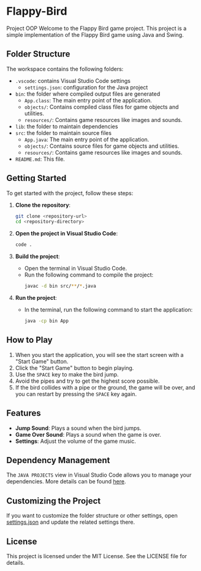 # Flappy-Bird
Project OOP
Welcome to the Flappy Bird game project. This project is a simple implementation of the Flappy Bird game using Java and Swing.

## Folder Structure

The workspace contains the following folders:

- `.vscode`: contains Visual Studio Code settings
  - `settings.json`: configuration for the Java project
- `bin`: the folder where compiled output files are generated
  - `App.class`: The main entry point of the application.
  - `objects/`: Contains compiled class files for game objects and utilities.
  - `resources/`: Contains game resources like images and sounds.
- `lib`: the folder to maintain dependencies
- `src`: the folder to maintain source files
  - `App.java`: The main entry point of the application.
  - `objects/`: Contains source files for game objects and utilities.
  - `resources/`: Contains game resources like images and sounds.
- `README.md`: This file.

## Getting Started

To get started with the project, follow these steps:

1. **Clone the repository**:
    ```sh
    git clone <repository-url>
    cd <repository-directory>
    ```

2. **Open the project in Visual Studio Code**:
    ```sh
    code .
    ```

3. **Build the project**:
    - Open the terminal in Visual Studio Code.
    - Run the following command to compile the project:
      ```sh
      javac -d bin src/**/*.java
      ```

4. **Run the project**:
    - In the terminal, run the following command to start the application:
      ```sh
      java -cp bin App
      ```

## How to Play

1. When you start the application, you will see the start screen with a "Start Game" button.
2. Click the "Start Game" button to begin playing.
3. Use the `SPACE` key to make the bird jump.
4. Avoid the pipes and try to get the highest score possible.
5. If the bird collides with a pipe or the ground, the game will be over, and you can restart by pressing the `SPACE` key again.

## Features

- **Jump Sound**: Plays a sound when the bird jumps.
- **Game Over Sound**: Plays a sound when the game is over.
- **Settings**: Adjust the volume of the game music.

## Dependency Management

The `JAVA PROJECTS` view in Visual Studio Code allows you to manage your dependencies. More details can be found [here](https://github.com/microsoft/vscode-java-dependency#manage-dependencies).

## Customizing the Project

If you want to customize the folder structure or other settings, open [settings.json](http://_vscodecontentref_/0) and update the related settings there.

## License

This project is licensed under the MIT License. See the LICENSE file for details.

